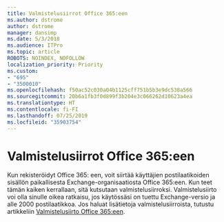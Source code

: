 ```yaml
---
title: Valmistelusiirrot Office 365:een
ms.author: dstrome
author: dstrome
manager: dansimp
ms.date: 5/3/2018
ms.audience: ITPro
ms.topic: article
ROBOTS: NOINDEX, NOFOLLOW
localization_priority: Priority
ms.custom:
- "695"
- "3500010"
ms.openlocfilehash: f50ac52c030a04b1125cff751b5b3e9dc538a566
ms.sourcegitcommit: 20b6a1fb3f0d899f3b204e3c066262d10623a4ea
ms.translationtype: HT
ms.contentlocale: fi-FI
ms.lasthandoff: 07/25/2019
ms.locfileid: "35903754"
---
```

# <a name="cutover-migrations-to-office-365"></a>Valmistelusiirrot Office 365:een

Kun rekisteröidyt Office 365: een, voit siirtää käyttäjien postilaatikoiden sisällön paikallisesta Exchange-organisaatiosta Office 365:een. Kun teet tämän kaiken kerrallaan, sitä kutsutaan valmistelusiirroksi. Valmistelusiirto voi olla sinulle oikea ratkaisu, jos käytössäsi on tuettu Exchange-versio ja alle 2000 postilaatikkoa. Jos haluat lisätietoja valmistelusiirroista, tutustu artikkeliin [Valmistelusiirto Office 365:een](https://support.office.com/article/9496e93c-1e59-41a8-9bb3-6e8df0cd81b4.aspx).
  
